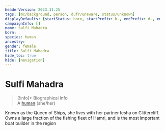 ```yaml
---
headerVersion: 2023.11.25
tags: [mc/background, person, dufr/unaware, status/unknown]
displayDefaults: {startStatus: born, startPrefix: b., endPrefix: d., endStatus: died}
campaignInfo: []
name: Sulfi Mahadra
born:
species: human
ancestry:
gender: female
title: Sulfi Mahadra
hide_toc: true
hide: [navigation]
---
```

# Sulfi Mahadra
>[!info]+ Biographical Info  
> A [human](<../../species/humans/humans.md>) (she/her)

Known as the Queen of Ships, she lives with her partner Iesha on Glittercliff. Owns a large fraction of the fishing fleet of Hamri, and is the most important boat builder in the region